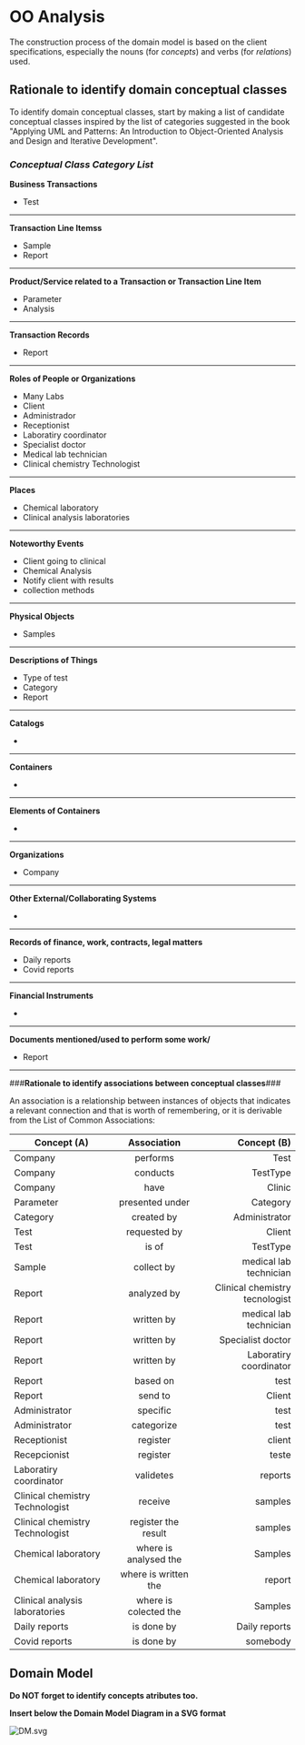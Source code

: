 # OO Analysis #

The construction process of the domain model is based on the client specifications, especially the nouns (for _concepts_) and verbs (for _relations_) used. 

## Rationale to identify domain conceptual classes ##
To identify domain conceptual classes, start by making a list of candidate conceptual classes inspired by the list of categories suggested in the book "Applying UML and Patterns: An Introduction to Object-Oriented Analysis and Design and Iterative Development". 


### _Conceptual Class Category List_ ###

**Business Transactions**

* Test

---

**Transaction Line Itemss**

* Sample
* Report 

---

**Product/Service related to a Transaction or Transaction Line Item**

* Parameter
* Analysis

---


**Transaction Records**

* Report  

---  


**Roles of People or Organizations**

* Many Labs
* Client 
*  Administrador
* Receptionist
* Laboratiry coordinator
* Specialist doctor
* Medical lab technician
* Clinical chemistry Technologist 

----


**Places**

* Chemical laboratory
* Clinical analysis laboratories

----


**Noteworthy Events**

* Client going to clinical
* Chemical Analysis 
* Notify client with results 
* collection methods

---


**Physical Objects**

* Samples

----


**Descriptions of Things**

*  Type of test
* Category 
* Report 

---


**Catalogs**

* 

---


**Containers**

*  

---


**Elements of Containers**

*  

---


**Organizations**

* Company

---

**Other External/Collaborating Systems**

* 


---


**Records of finance, work, contracts, legal matters**

* Daily reports
* Covid reports 

---


**Financial Instruments**

*  

---


**Documents mentioned/used to perform some work/**

* Report 

---



###**Rationale to identify associations between conceptual classes**###

An association is a relationship between instances of objects that indicates a relevant connection and that is worth of remembering, or it is derivable from the List of Common Associations: 



| Concept (A) 		|  Association   	|  Concept (B) |
|----------	   		|:-------------:		|------:       |
|   Company	| performs | Test |
| Company	| conducts | TestType |
| Company  | have | Clinic |
| Parameter   | presented under  | Category |
| Category     | created by | Administrator |
| Test  | requested by | Client |
| Test    | is of | TestType | 
| Sample | collect by | medical lab technician |
| Report  | analyzed by | Clinical chemistry tecnologist |
| Report  | written by | medical lab technician | 
| Report  | written by |  Specialist doctor |
| Report | written by | Laboratiry coordinator |  
| Report  | based on | test | 
| Report  | send to | Client |
| Administrator | specific | test |
| Administrator | categorize | test | 
| Receptionist | register | client |
| Recepcionist | register | teste |
| Laboratiry coordinator | validetes | reports | 
| Clinical chemistry Technologist | receive | samples |
| Clinical chemistry Technologist | register the result | samples | 
| Chemical laboratory |  where is analysed the | Samples |
| Chemical laboratory | where is written the | report | 
| Clinical analysis laboratories | where is colected the | Samples |
| Daily reports | is done by | Daily reports |
|  Covid reports | is done by | somebody | 

 






## Domain Model

**Do NOT forget to identify concepts atributes too.**

**Insert below the Domain Model Diagram in a SVG format**

![DM.svg](DM.svg)




